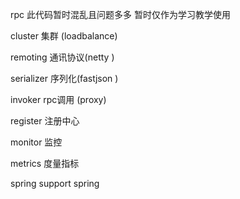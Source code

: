 rpc
此代码暂时混乱且问题多多
暂时仅作为学习教学使用


cluster 集群 (loadbalance)

remoting 通讯协议(netty )

serializer 序列化(fastjson )

invoker  rpc调用 (proxy)

register 注册中心

monitor 监控

metrics 度量指标

spring support spring